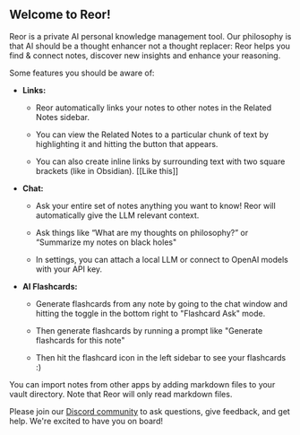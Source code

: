 ## Welcome to Reor!

Reor is a private AI personal knowledge management tool. Our philosophy is that AI should be a thought enhancer not a thought replacer: Reor helps you find & connect notes, discover new insights and enhance your reasoning.

Some features you should be aware of:

- **Links:**

  - Reor automatically links your notes to other notes in the Related Notes sidebar.

  - You can view the Related Notes to a particular chunk of text by highlighting it and hitting the button that appears.

  - You can also create inline links by surrounding text with two square brackets (like in Obsidian). [[Like this]]

- **Chat:**

  - Ask your entire set of notes anything you want to know! Reor will automatically give the LLM relevant context.

  - Ask things like “What are my thoughts on philosophy?” or “Summarize my notes on black holes"

  - In settings, you can attach a local LLM or connect to OpenAI models with your API key.

- **AI Flashcards:**

  - Generate flashcards from any note by going to the chat window and hitting the toggle in the bottom right to "Flashcard Ask" mode.

  - Then generate flashcards by running a prompt like "Generate flashcards for this note"

  - Then hit the flashcard icon in the left sidebar to see your flashcards :)

You can import notes from other apps by adding markdown files to your vault directory. Note that Reor will only read markdown files.

Please join our [Discord community](https://discord.gg/QBhGUFJYuH) to ask questions, give feedback, and get help. We're excited to have you on board!